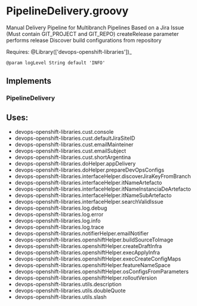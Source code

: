 # PipelineDelivery.groovy
   Manual Delivery Pipeline
   for Multibranch Pipelines
   Based on a Jira Issue (Must contain GIT_PROJECT and GIT_REPO)
   createRelease parameter performs release
   Discover build configurations from repository
  
   Requires: @Library(['devops-openshift-libraries'])_
  
    @param logLevel String default 'INFO'
  
## Implements
### PipelineDelivery
  
## Uses:
- devops-openshift-libraries.cust.console
- devops-openshift-libraries.cust.defaultJiraSiteID
- devops-openshift-libraries.cust.emailMainteiner
- devops-openshift-libraries.cust.emailSubject
- devops-openshift-libraries.cust.shortArgentina
- devops-openshift-libraries.doHelper.appDelivery
- devops-openshift-libraries.doHelper.prepareDevOpsConfigs
- devops-openshift-libraries.interfaceHelper.discoverJiraKeyFromBranch
- devops-openshift-libraries.interfaceHelper.itNameArtefacto
- devops-openshift-libraries.interfaceHelper.itNameInstanciaDeArtefacto
- devops-openshift-libraries.interfaceHelper.itNameSubArtefacto
- devops-openshift-libraries.interfaceHelper.searchValidIssue
- devops-openshift-libraries.log.debug
- devops-openshift-libraries.log.error
- devops-openshift-libraries.log.info
- devops-openshift-libraries.log.trace
- devops-openshift-libraries.notifierHelper.emailNotifier
- devops-openshift-libraries.openshiftHelper.buildSourceToImage
- devops-openshift-libraries.openshiftHelper.createDraftInfra
- devops-openshift-libraries.openshiftHelper.execApplyInfra
- devops-openshift-libraries.openshiftHelper.execCreateConfigMaps
- devops-openshift-libraries.openshiftHelper.featureNameSpace
- devops-openshift-libraries.openshiftHelper.osConfigsFromParameters
- devops-openshift-libraries.openshiftHelper.rolloutVersion
- devops-openshift-libraries.utils.description
- devops-openshift-libraries.utils.doubleQuote
- devops-openshift-libraries.utils.slash
